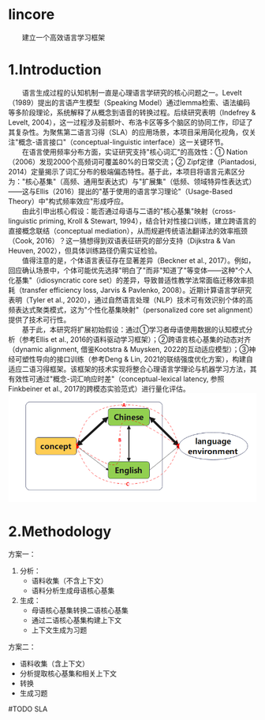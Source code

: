 # lincore
&ensp;&ensp;&ensp;&ensp;建立一个高效语言学习框架
# 1.Introduction
&ensp;&ensp;&ensp;&ensp;语言生成过程的认知机制一直是心理语言学研究的核心问题之一。Levelt（1989）提出的言语产生模型（Speaking Model）通过lemma检索、语法编码等多阶段理论，系统解释了从概念到语音的转换过程。后续研究表明（Indefrey & Levelt, 2004），这一过程涉及前额叶、布洛卡区等多个脑区的协同工作，印证了其复杂性。为聚焦第二语言习得（SLA）的应用场景，本项目采用简化视角，仅关注"概念-语言接口"（conceptual-linguistic interface）这一关键环节。<br>
&ensp;&ensp;&ensp;&ensp;在语言使用频率分布方面，实证研究支持"核心词汇"的高效性：① Nation（2006）发现2000个高频词可覆盖80%的日常交流；② Zipf定律（Piantadosi, 2014）定量揭示了词汇分布的极端偏态特性。基于此，本项目将语言元素区分为："核心基集"（高频、通用型表达式）与"扩展集"（低频、领域特异性表达式）——这与Ellis（2016）提出的"基于使用的语言学习理论"（Usage-Based Theory）中"构式频率效应"形成呼应。<br>
&ensp;&ensp;&ensp;&ensp;由此引申出核心假设：能否通过母语与二语的"核心基集"映射（cross-linguistic priming, Kroll & Stewart, 1994），结合针对性接口训练，建立跨语言的直接概念联结（conceptual mediation），从而规避传统语法翻译法的效率瓶颈（Cook, 2016）？这一猜想得到双语表征研究的部分支持（Dijkstra & Van Heuven, 2002），但具体训练路径仍需实证检验。<br>
&ensp;&ensp;&ensp;&ensp;值得注意的是，个体语言表征存在显著差异（Beckner et al., 2017）。例如，回应确认场景中，个体可能优先选择"明白了"而非"知道了"等变体——这种"个人化基集"（idiosyncratic core set）的差异，导致普适性教学法常面临迁移效率损耗（transfer efficiency loss, Jarvis & Pavlenko, 2008）。近期计算语言学研究表明（Tyler et al., 2020），通过自然语言处理（NLP）技术可有效识别个体的高频表达式聚类模式，这为"个性化基集映射"（personalized core set alignment）提供了技术可行性。<br>
&ensp;&ensp;&ensp;&ensp;基于此，本研究将扩展初始假设：通过①学习者母语使用数据的认知模式分析（参考Ellis et al., 2016的语料驱动学习框架）；②跨语言核心基集的动态对齐（dynamic alignment, 借鉴Kootstra & Muysken, 2022的互动适应模型）；③神经可塑性导向的接口训练（参考Deng & Lin, 2021的联结强度优化方案），构建自适应二语习得框架。该框架的技术实现将整合心理语言学理论与机器学习方法，其有效性可通过"概念-词汇响应时差"（conceptual-lexical latency, 参照Finkbeiner et al., 2017的跨模态实验范式）进行量化评估。<br>
![图1](img/img1.png "图1")

# 2.Methodology
方案一：
1. 分析：
    - 语料收集（不含上下文）
    - 语料分析生成母语核心基集
2. 生成：
    - 母语核心基集转换二语核心基集
    - 通过二语核心基集构建上下文
    - 上下文生成为习题

方案二：
- 语料收集（含上下文）
- 分析提取核心基集和相关上下文
- 转换
- 生成习题
     
#TODO
SLA
 
    